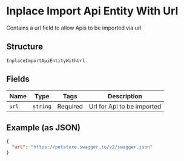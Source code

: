 
# Inplace Import Api Entity With Url

Contains a url field to allow Apis to be imported via url

## Structure

`InplaceImportApiEntityWithUrl`

## Fields

| Name | Type | Tags | Description |
|  --- | --- | --- | --- |
| `url` | `string` | Required | Url for Api to be imported |

## Example (as JSON)

```json
{
  "url": "https://petstore.swagger.io/v2/swagger.json"
}
```

